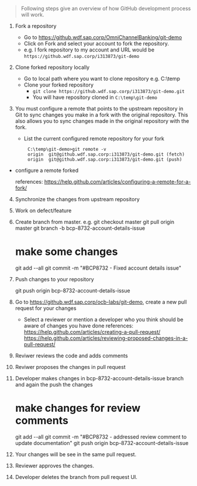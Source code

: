 > Following steps give an overview of how GitHub development process will work.

1. Fork a repository
    * Go to https://github.wdf.sap.corp/OmniChannelBanking/git-demo
    * Click on Fork and select your account to fork the repository.
    * e.g. I fork repository to my account and URL would be `https://github.wdf.sap.corp/i313873/git-demo`

2. Clone forked repository locally
    * Go to local path where you want to clone repository e.g. C:\temp
    * Clone your forked repository
         * `git clone https://github.wdf.sap.corp/i313873/git-demo.git`
         * You will have repository cloned in `C:\temp\git-demo`

3. You must configure a remote that points to the upstream repository in Git to sync changes you make in a fork with the original repository. This also allows you to sync changes made in the original repository with the fork.
    * List the current configured remote repository for your fork 
```
        C:\temp\git-demo>git remote -v
        origin  git@github.wdf.sap.corp:i313873/git-demo.git (fetch)
        origin  git@github.wdf.sap.corp:i313873/git-demo.git (push)
```  
  
* configure a remote forked
	
	references:
		https://help.github.com/articles/configuring-a-remote-for-a-fork/

4. Synchronize the changes from upstream repository

5. Work on defect/feature

6. Create branch from master. e.g. 
	git checkout master
	git pull origin master
	git branch -b bcp-8732-account-details-issue

	# make some changes
	git add --all
	git commit -m "#BCP8732 - Fixed account details issue"
	
7. Push changes to your repository

	git push origin bcp-8732-account-details-issue

8. Go to https://github.wdf.sap.corp/ocb-labs/git-demo, create a new pull request for your changes

	- Select a reviewer or mention a developer who you think should be aware of changes you have done
	references:
		https://help.github.com/articles/creating-a-pull-request/
		https://help.github.com/articles/reviewing-proposed-changes-in-a-pull-request/
		
9. Reviwer reviews the code and adds comments

10. Reviwer proposes the changes in pull request

11. Developer makes changes in bcp-8732-account-details-issue branch and again the push the changes 
	# make changes for review comments
	git add --all
	git commit -m "#BCP8732 - addressed review comment to update documentation"
	git push origin bcp-8732-account-details-issue
	
12. Your changes will be see in the same pull request.

13. Reviewer approves the changes.

14. Developer deletes the branch from pull request UI.
